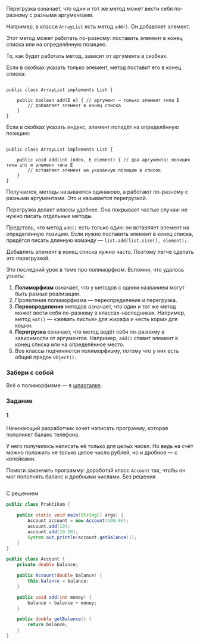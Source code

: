 Перегрузка означает, что один и тот же метод может вести себя по-разному с разными аргументами.

Например, в классе `ArrayList` есть метод `add()`. Он добавляет элемент.

Этот метод может работать по-разному: поставить элемент в конец списка или на определённую позицию.

То, как будет работать метод, зависит от аргумента в скобках.

Если в скобках указать только элемент, метод поставит его в конец списка:
```

public class ArrayList implements List {
        
    public boolean add(E e) { // аргумент — только элемент типа E
        // добавляет элемент в конец списка
    }
} 
```

Если в скобках указать индекс, элемент попадёт на определённую позицию:
```

public class ArrayList implements List {
        
    public void add(int index, E element) { // два аргумента: позиция типа int и элемент типа Е
        // вставляет элемент на указанную позицию в список
    }
} 
```

Получается, методы называются одинаково, а работают по-разному с разными аргументами. Это и называется перегрузкой.

Перегрузка делает классы удобнее. Она покрывает частые случаи: не нужно писать отдельные методы.

Представь, что метод `add()` есть только один: он вставляет элемент на определённую позицию. Если нужно поставить элемент в конец списка, придётся писать длинную команду — `list.add(list.size(), element);`.

Добавлять элемент в конец списка нужно часто. Поэтому легче сделать это перегрузкой.

Это последний урок в теме про полиморфизм. Вспомни, что удалось узнать:

1. **Полиморфизм** означает, что у методов с одним названием могут быть разные реализации.
2. Проявления полиморфизма — переопределение и перегрузка.
3. **Переопределение** методов означает, что один и тот же метод может вести себя по-разному в классах-наследниках. Например, метод `eat()` — «жевать листья» для жирафа и «есть корм» для кошки.
4. **Перегрузка** означает, что метод ведёт себя по-разному в зависимости от аргументов. Например, `add()` ставит элемент в конец списка или на определённое место.
5. Все классы подчиняются полиморфизму, потому что у них есть общий предок `Object()`.

### Забери с собой

Всё о полиморфизме — в [шпаргалке](https://code.s3.yandex.net/qa-automation-engineer/java/track2/cheatsheets/sprint5/polymorphism_cheatsheet.pdf).

### Задание
#### 1
Начинающий разработчик хочет написать программу, которая пополняет баланс телефона.

У него получилось написать её только для целых чисел. Но ведь на счёт можно положить не только целое число рублей, но и дробное — с копейками.

Помоги закончить программу: доработай класс `Account` так, чтобы он мог пополнять баланс и дробными числами.
Без решения
```Java

```

С решением
```Java
public class Praktikum {

    public static void main(String[] args) {
        Account account = new Account(100.65);
        account.add(10);
        account.add(10.10);
        System.out.println(account.getBalance());
    }
}

public class Account {
    private double balance;

    public Account(double balance) {
        this.balance = balance;
    }

    public void add(int money) {
        balance = balance + money;
    }

    public double getBalance() {
        return balance;
    }
}
```
